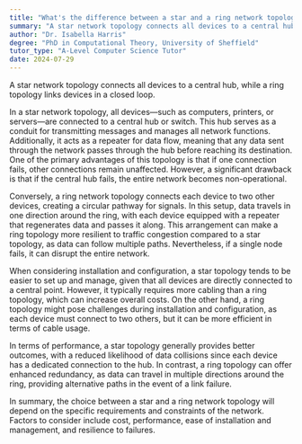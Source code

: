 ```yaml
---
title: "What's the difference between a star and a ring network topology?"
summary: "A star network topology connects all devices to a central hub, while a ring topology connects devices in a closed loop."
author: "Dr. Isabella Harris"
degree: "PhD in Computational Theory, University of Sheffield"
tutor_type: "A-Level Computer Science Tutor"
date: 2024-07-29
---
```


A star network topology connects all devices to a central hub, while a ring topology links devices in a closed loop.

In a star network topology, all devices—such as computers, printers, or servers—are connected to a central hub or switch. This hub serves as a conduit for transmitting messages and manages all network functions. Additionally, it acts as a repeater for data flow, meaning that any data sent through the network passes through the hub before reaching its destination. One of the primary advantages of this topology is that if one connection fails, other connections remain unaffected. However, a significant drawback is that if the central hub fails, the entire network becomes non-operational.

Conversely, a ring network topology connects each device to two other devices, creating a circular pathway for signals. In this setup, data travels in one direction around the ring, with each device equipped with a repeater that regenerates data and passes it along. This arrangement can make a ring topology more resilient to traffic congestion compared to a star topology, as data can follow multiple paths. Nevertheless, if a single node fails, it can disrupt the entire network.

When considering installation and configuration, a star topology tends to be easier to set up and manage, given that all devices are directly connected to a central point. However, it typically requires more cabling than a ring topology, which can increase overall costs. On the other hand, a ring topology might pose challenges during installation and configuration, as each device must connect to two others, but it can be more efficient in terms of cable usage.

In terms of performance, a star topology generally provides better outcomes, with a reduced likelihood of data collisions since each device has a dedicated connection to the hub. In contrast, a ring topology can offer enhanced redundancy, as data can travel in multiple directions around the ring, providing alternative paths in the event of a link failure.

In summary, the choice between a star and a ring network topology will depend on the specific requirements and constraints of the network. Factors to consider include cost, performance, ease of installation and management, and resilience to failures.
    